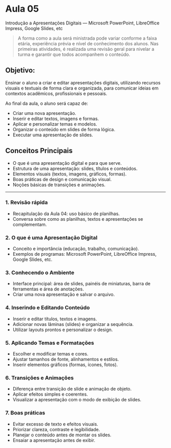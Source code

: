 # Aula 05
Introdução a Apresentações Digitais — Microsoft PowerPoint, LibreOffice Impress, Google Slides, etc

> A forma como a aula será ministrada pode variar conforme a faixa etária, experiência prévia e
> nível de conhecimento dos alunos. Nas primeiras atividades, é realizada uma revisão geral para
> nivelar a turma e garantir que todos acompanhem o conteúdo.

## Objetivo:
Ensinar o aluno a criar e editar apresentações digitais, utilizando recursos visuais e textuais de forma clara e organizada, para comunicar ideias em contextos acadêmicos, profissionais e pessoais.

Ao final da aula, o aluno será capaz de:
- Criar uma nova apresentação.
- Inserir e editar textos, imagens e formas.
- Aplicar e personalizar temas e modelos.
- Organizar o conteúdo em slides de forma lógica.
- Executar uma apresentação de slides.

## Conceitos Principais
- O que é uma apresentação digital e para que serve.
- Estrutura de uma apresentação: slides, títulos e conteúdos.
- Elementos visuais (textos, imagens, gráficos, formas).
- Boas práticas de design e comunicação visual.
- Noções básicas de transições e animações.

---

### 1. Revisão rápida
- Recapitulação da Aula 04: uso básico de planilhas.
- Conversa sobre como as planilhas, textos e apresentações se complementam.

### 2. O que é uma Apresentação Digital
- Conceito e importância (educação, trabalho, comunicação).
- Exemplos de programas: Microsoft PowerPoint, LibreOffice Impress, Google Slides, etc.

### 3. Conhecendo o Ambiente
- Interface principal: área de slides, painéis de miniaturas, barra de ferramentas e área de anotações.
- Criar uma nova apresentação e salvar o arquivo.

### 4. Inserindo e Editando Conteúdo
- Inserir e editar títulos, textos e imagens.
- Adicionar novas lâminas (slides) e organizar a sequência.
- Utilizar layouts prontos e personalizar o design.

### 5. Aplicando Temas e Formatações
- Escolher e modificar temas e cores.
- Ajustar tamanhos de fonte, alinhamentos e estilos.
- Inserir elementos gráficos (formas, ícones, fotos).

### 6. Transições e Animações
- Diferença entre transição de slide e animação de objeto.
- Aplicar efeitos simples e coerentes.
- Visualizar a apresentação com o modo de exibição de slides.

### 7. Boas práticas
- Evitar excesso de texto e efeitos visuais.
- Priorizar clareza, contraste e legibilidade.
- Planejar o conteúdo antes de montar os slides.
- Ensaiar a apresentação antes de exibir.
